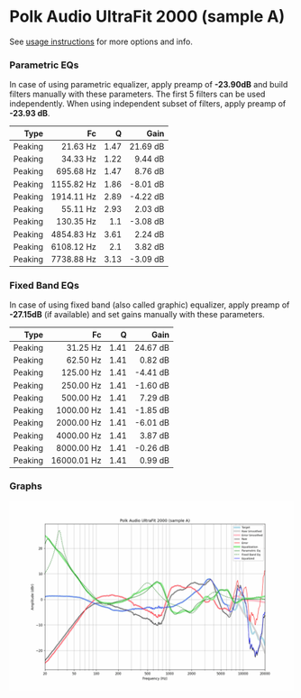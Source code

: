 # Polk Audio UltraFit 2000 (sample A)
See [usage instructions](https://github.com/jaakkopasanen/AutoEq#usage) for more options and info.

### Parametric EQs
In case of using parametric equalizer, apply preamp of **-23.90dB** and build filters manually
with these parameters. The first 5 filters can be used independently.
When using independent subset of filters, apply preamp of **-23.93 dB**.

| Type    | Fc         |    Q | Gain     |
|--------:|-----------:|-----:|---------:|
| Peaking | 21.63 Hz   | 1.47 | 21.69 dB |
| Peaking | 34.33 Hz   | 1.22 | 9.44 dB  |
| Peaking | 695.68 Hz  | 1.47 | 8.76 dB  |
| Peaking | 1155.82 Hz | 1.86 | -8.01 dB |
| Peaking | 1914.11 Hz | 2.89 | -4.22 dB |
| Peaking | 55.11 Hz   | 2.93 | 2.03 dB  |
| Peaking | 130.35 Hz  | 1.1  | -3.08 dB |
| Peaking | 4854.83 Hz | 3.61 | 2.24 dB  |
| Peaking | 6108.12 Hz | 2.1  | 3.82 dB  |
| Peaking | 7738.88 Hz | 3.13 | -3.09 dB |

### Fixed Band EQs
In case of using fixed band (also called graphic) equalizer, apply preamp of **-27.15dB**
(if available) and set gains manually with these parameters.

| Type    | Fc          |    Q | Gain     |
|--------:|------------:|-----:|---------:|
| Peaking | 31.25 Hz    | 1.41 | 24.67 dB |
| Peaking | 62.50 Hz    | 1.41 | 0.82 dB  |
| Peaking | 125.00 Hz   | 1.41 | -4.41 dB |
| Peaking | 250.00 Hz   | 1.41 | -1.60 dB |
| Peaking | 500.00 Hz   | 1.41 | 7.29 dB  |
| Peaking | 1000.00 Hz  | 1.41 | -1.85 dB |
| Peaking | 2000.00 Hz  | 1.41 | -6.01 dB |
| Peaking | 4000.00 Hz  | 1.41 | 3.87 dB  |
| Peaking | 8000.00 Hz  | 1.41 | -0.26 dB |
| Peaking | 16000.01 Hz | 1.41 | 0.99 dB  |

### Graphs
![](./Polk%20Audio%20UltraFit%202000%20(sample%20A).png)